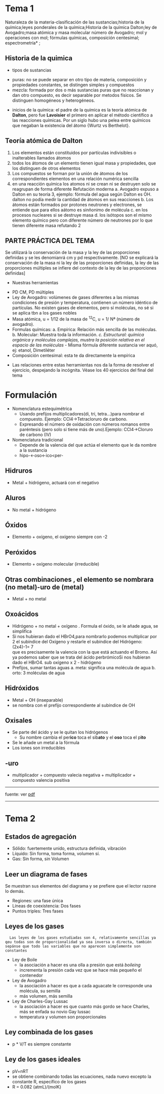 # Tema 1
Naturaleza de la materia-clasificación de las sustancias;historia de la química;leyes ponderales de la química;Historia de la química Dalton;ley de Avogadro;masa atómica y masa molecular número de Avogadro; mol y operaciones con mol; fórmulas químicas, composición centesimal; espectrometría* ;
## Historia de la quimica
* tipos de sustancias
 - puras: no se puede separar en otro tipo de materia, composición y propiedades constantes, se distingen simples y compuestos
 - mezcla: formada por dos o más sustancias puras que no reaccionan y dan otro compuesto, es decir separable por metodos físicos. Se distinguen homogéneos y heterogéneos.
* inicios de la química: el padre de la química es la teoría atómica de **Dalton**, pero fue **Lavoisier** el primero en aplicar el método científico a las reacciones químicas. Por un siglo hubo una pelea entre químicos que negaban la existencia del átomo {Wurtz vs Berthelot}.
## Teoría atómica de Dalton
1. Los elementos están constituidos por partículas indivisibles o inalterables llamados átomos
2. todos los átomos de un elemento tienen igual masa y propiedades, que los distinguen de otros elementos
3. Los compuestos se forman por la unión de átomos de los correspondientes elementos en una relación numérica sencilla
4. en una reacción química los atomos ni se crean ni se destruyen solo se reagrupan de forma diferente
Refutación moderna
a. Avogadro expuso a Dalton en su teoría 3, ejemplo: fórmula del agua según Dalton es OH. dalton no podía medir la cantidad de átomos en sus reacciones
b. Los átomos están formados por protones neutrones y electrones, se entiende que para ellos aátomo es sinñonimo de molécula
c. en los procesos nucleares si se destruye masa
d. los isótopos son el mismo elemento químico pero con diferente número de neutrones por lo que tienen diferente masa refutando 2
## PARTE PRÁCTICA DEL TEMA
Se utilizará la conservación de la masa y la ley de las proporciones definidas y se les denomianrá cm y pd respectivamente. [NO se explicará la conservación de la masa ni la ley de las proporciones definidas, la ley de las proporciones múltiples se infiere del contexto de la ley de las proporciones definidas]
* Nuestras herramientas
 - PD CM, PD múltiples
 - Ley de Avogadro: volúmenes de gases diferentes a las mismas condiciones de presión y temperatura, contienen un número idéntico de partículas. No existen gases de elementos, pero sí moléculas, no sé si se aplica tbn a los gases nobles
 - Masa atómica, u = 1/12 de la masa de <sup>12</sup>C, u = 1/ Nª (número de avogadro).
 - Formulas químicas:
  a. Empírica: Relación más sencilla de las moléculas.
  b. Molecular: Muestra toda la información.
  *c. Estructural: química orgánica y moléculas complejas, mustra la posición relativa en el espacio de las moléculas* - Misma fórmula diferente sustancia ver aquó, ej: etanol, Dimetiléter
 - Composición centesimal: esta te da directamente la empírica
* Las relaciones entre estas herramientas nos da la forma de resolver el ejercicio, despejando la incógnita. Véase los 40 ejercicios del final del tema
# Formulación
* Nomenclatura estequimétrica
  * Usando prefijos multiplicadores(di, tri, tetra...)para nombrar el compuesto. Ejemplo: CCl4→Tetracloruro de carbono.
  * Expresando el número de oxidación con números romanos entre paréntesis (pero solo si tiene más de uno).Ejemplo: CCl4→Cloruro de carbono (IV)
* Nomenclatura tradicional
  * Depende de la valencia del que actúa el elemento que le da nombre a la sustancia
   * hipo-<-oso<-ico<per-
        
## Hidruros
  * Metal + hidrógeno, actuará con el negativo
## Aluros
  * No metal + hidrógeno
## Óxidos
  * Elemento + oxígeno, el oxígeno siempre con -2
## Peróxidos
  * Elemento + oxígeno molecular (irreducible)
## Otras combinaciones , el elemento se nombrara (no metal)-uro de (metal)
  * Metal + no metal
## Oxoácidos
  * Hidrógeno + no metal + oxígeno . Formula el óxido, se le añade agua, se simplifica
  * Si nos hubieran dado el HBrO4,para nombrarlo podemos multiplicar por 2 el subíndice del Oxígeno y restarle el subíndice del Hidrógeno: (2x4)-1=  7    
    que es precisamente la valencia con la que está actuando el Bromo. Así ya podemos saber que se trata del ácido perbrómicoSi nos hubieran dado el HBrO4.
    sub oxígeno x 2 - hidrógeno
  * Prefijos, sumar tantas aguas
      a. meta: significa una molécula de agua
      b. orto: 3 moléculas de agua
## Hidróxidos
  * Metal + OH (inseparable)
  * se nombra con el prefijo correspondiente al subíndice de OH
## Oxisales
  * Se parte del ácido y se le quitan los hidrógenos
      * Su nombre cambia el per**ico** toca el sib**ato** y el **oso** toca el p**ito**
  * Se le añade un metal a la fórmula
  * Los iones son irreducibles
## -uro
* multiplicador + compuesto valecia negativa + multiplicador + compuesto valencia positiva
---
fuente: ver [pdf](https://unaquimicaparatodos.com/wp-content/uploads/2016/12/Libro-Principal-01.pdf)
***
# Tema 2
## Estados de agregación
* Sólido: fuertemente unido, estructura definida, vibración
* Líquido: Sin forma, toma forma, volumen sí.
* Gas: Sin forma, sin Volumen
## Leer un diagrama de fases
Se muestran sus elementos del diagrama y se prefiere que el lector razone lo demás.
* Regiones: una fase única
* Líneas de coexistencia: Dos fases
* Puntos triples: Tres fases

## Leyes de los gases
      Las leyes de los gases estudiadas son 4, relativamente sencillas ya qeu todas son de proporcionalidad ya sea inversa o directa, también sepánse que todo las variables que no aparecen simplemente son constantes
  * Ley de Boile
     - la asociación a hacer es una olla a presión que está *boileing*
     - incrementa la presión cada vez que se hace más pequeño el contenedor
  * Ley de Avogadro
     - la asociación a hacer es que a cada aguacate le corresponde una molécula, su semilla
     - más volumen, más semilla
  * Ley de Charles-Gay Lussac
     - la asociación a hacer es que cuanto más gordo se hace Charles, más se enfada su novio Gay lussac
     - temperatura y volumen son proporcionales
     
## Ley combinada de los gases
 * p * V/T es siempre constante
 
## Ley de los gases ideales
 * pV=nRT
 * se obtiene combinando todas las ecuaciones, nada nuevo excepto la constante R, específico de los gases
 * R = 0.082 (atmL)/(molK)
